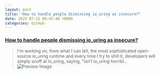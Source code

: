 ```yaml
---
layout: post
title: "How to handle people dismissing io_uring as insecure?"
date: 2025-07-21 06:41:48 +0000
categories: GitHub
---
```


### [How to handle people dismissing io_uring as insecure?](https://github.com/axboe/liburing/discussions/1047)

> I'm working on, from what I can tell, the most sophisticated open-source io_uring runtime and every time I try to shill it, developers will simply scoff at io_uring, saying, "isn't io_uring horribl...
![Preview Image](https://opengraph.githubassets.com/52f03f367adc52684ec6d8fc2bff9519bbca31f489f49eadb0770492d9c24add/axboe/liburing/discussions/1047)

